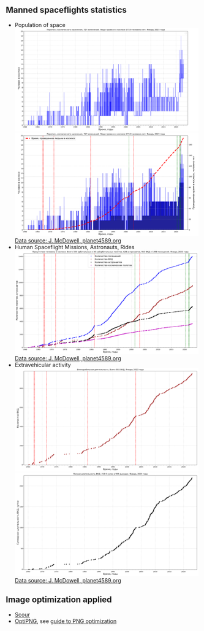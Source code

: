 ## Manned spaceflights statistics
* Population of space
![Population of Space](./spacepop-steps.svg)
![Time Spent by Humans in Space](./spacepop-spent-step-filled.svg)
[Data source: J. McDowell, planet4589.org](https://planet4589.org/space/astro/web/pop.html)
* Human Spaceflight Missions, Astronauts, Rides
![Human presence in space](./mannedflights-astronauts-rides-evas.svg)
[Data source: J. McDowell, planet4589.org](https://planet4589.org/space/astro/web/)
* Extravehicular activity
![Total number of extravehicular activities](./evas-total-counts.svg)
![Total duration of extravehicular activities](./evas-total-time.svg)
[Data source: J. McDowell, planet4589.org](https://planet4589.org/space/astro/web/)

## Image optimization applied
* [Scour](https://github.com/scour-project/scour)
* [OptiPNG](https://optipng.sourceforge.net/), see [guide to PNG optimization](https://optipng.sourceforge.net/pngtech/optipng.html)
